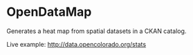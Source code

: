 OpenDataMap
===========

Generates a heat map from spatial datasets in a CKAN catalog.

Live example: http://data.opencolorado.org/stats
